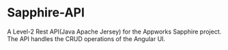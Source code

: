 # Sapphire-API
A Level-2 Rest API(Java Apache Jersey) for the Appworks Sapphire project. The API handles the CRUD operations of the Angular UI.
